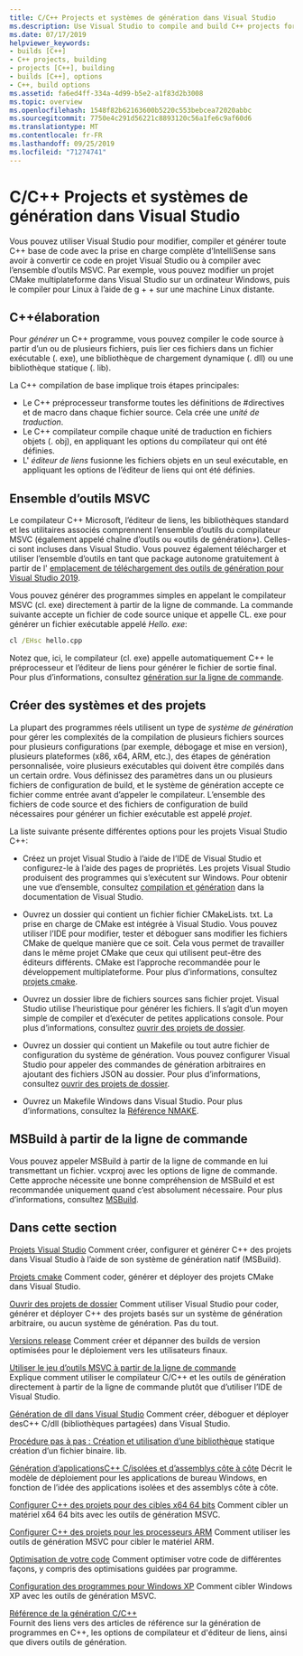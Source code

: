 ```yaml
---
title: C/C++ Projects et systèmes de génération dans Visual Studio
ms.description: Use Visual Studio to compile and build C++ projects for Windows, ARM or Linux based on any project system.
ms.date: 07/17/2019
helpviewer_keywords:
- builds [C++]
- C++ projects, building
- projects [C++], building
- builds [C++], options
- C++, build options
ms.assetid: fa6ed4ff-334a-4d99-b5e2-a1f83d2b3008
ms.topic: overview
ms.openlocfilehash: 1548f82b62163600b5220c553bebcea72020abbc
ms.sourcegitcommit: 7750e4c291d56221c8893120c56a1fe6c9af60d6
ms.translationtype: MT
ms.contentlocale: fr-FR
ms.lasthandoff: 09/25/2019
ms.locfileid: "71274741"
---
```

# <a name="cc-projects-and-build-systems-in-visual-studio"></a>C/C++ Projects et systèmes de génération dans Visual Studio

Vous pouvez utiliser Visual Studio pour modifier, compiler et générer toute C++ base de code avec la prise en charge complète d’IntelliSense sans avoir à convertir ce code en projet Visual Studio ou à compiler avec l’ensemble d’outils MSVC. Par exemple, vous pouvez modifier un projet CMake multiplateforme dans Visual Studio sur un ordinateur Windows, puis le compiler pour Linux à l’aide de g + + sur une machine Linux distante.

## <a name="c-compilation"></a>C++élaboration

Pour *générer* un C++ programme, vous pouvez compiler le code source à partir d’un ou de plusieurs fichiers, puis lier ces fichiers dans un fichier exécutable (. exe), une bibliothèque de chargement dynamique (. dll) ou une bibliothèque statique (. lib). 

La C++ compilation de base implique trois étapes principales:

- Le C++ préprocesseur transforme toutes les définitions de #directives et de macro dans chaque fichier source. Cela crée une *unité de traduction*.
- Le C++ compilateur compile chaque unité de traduction en fichiers objets (. obj), en appliquant les options du compilateur qui ont été définies.
- L' *éditeur de liens* fusionne les fichiers objets en un seul exécutable, en appliquant les options de l’éditeur de liens qui ont été définies. 

## <a name="the-msvc-toolset"></a>Ensemble d’outils MSVC

Le compilateur C++ Microsoft, l’éditeur de liens, les bibliothèques standard et les utilitaires associés comprennent l’ensemble d’outils du compilateur MSVC (également appelé chaîne d’outils ou «outils de génération»). Celles-ci sont incluses dans Visual Studio. Vous pouvez également télécharger et utiliser l’ensemble d’outils en tant que package autonome gratuitement à partir de l' [emplacement de téléchargement des outils de génération pour Visual Studio 2019](https://visualstudio.microsoft.com/downloads/#build-tools-for-visual-studio-2019).

Vous pouvez générer des programmes simples en appelant le compilateur MSVC (cl. exe) directement à partir de la ligne de commande. La commande suivante accepte un fichier de code source unique et appelle CL. exe pour générer un fichier exécutable appelé *Hello. exe*: 

```cmd
cl /EHsc hello.cpp
```
Notez que, ici, le compilateur (cl. exe) appelle automatiquement C++ le préprocesseur et l’éditeur de liens pour générer le fichier de sortie final.  Pour plus d’informations, consultez [génération sur la ligne de commande](building-on-the-command-line.md).

## <a name="build-systems-and-projects"></a>Créer des systèmes et des projets

La plupart des programmes réels utilisent un type de *système de génération* pour gérer les complexités de la compilation de plusieurs fichiers sources pour plusieurs configurations (par exemple, débogage et mise en version), plusieurs plateformes (x86, x64, ARM, etc.), des étapes de génération personnalisée, voire plusieurs exécutables qui doivent être compilés dans un certain ordre. Vous définissez des paramètres dans un ou plusieurs fichiers de configuration de build, et le système de génération accepte ce fichier comme entrée avant d’appeler le compilateur. L’ensemble des fichiers de code source et des fichiers de configuration de build nécessaires pour générer un fichier exécutable est appelé *projet*. 

La liste suivante présente différentes options pour les projets Visual Studio C++:

- Créez un projet Visual Studio à l’aide de l’IDE de Visual Studio et configurez-le à l’aide des pages de propriétés. Les projets Visual Studio produisent des programmes qui s’exécutent sur Windows. Pour obtenir une vue d’ensemble, consultez [compilation et génération](/visualstudio/ide/compiling-and-building-in-visual-studio) dans la documentation de Visual Studio.

- Ouvrez un dossier qui contient un fichier fichier CMakeLists. txt. La prise en charge de CMake est intégrée à Visual Studio. Vous pouvez utiliser l’IDE pour modifier, tester et déboguer sans modifier les fichiers CMake de quelque manière que ce soit. Cela vous permet de travailler dans le même projet CMake que ceux qui utilisent peut-être des éditeurs différents. CMake est l’approche recommandée pour le développement multiplateforme. Pour plus d’informations, consultez [projets cmake](cmake-projects-in-visual-studio.md).
 
- Ouvrez un dossier libre de fichiers sources sans fichier projet. Visual Studio utilise l’heuristique pour générer les fichiers. Il s’agit d’un moyen simple de compiler et d’exécuter de petites applications console. Pour plus d’informations, consultez [ouvrir des projets de dossier](open-folder-projects-cpp.md).

- Ouvrez un dossier qui contient un Makefile ou tout autre fichier de configuration du système de génération. Vous pouvez configurer Visual Studio pour appeler des commandes de génération arbitraires en ajoutant des fichiers JSON au dossier. Pour plus d’informations, consultez [ouvrir des projets de dossier](open-folder-projects-cpp.md).
 
- Ouvrez un Makefile Windows dans Visual Studio. Pour plus d’informations, consultez la [Référence NMAKE](reference/nmake-reference.md).

## <a name="msbuild-from-the-command-line"></a>MSBuild à partir de la ligne de commande 

Vous pouvez appeler MSBuild à partir de la ligne de commande en lui transmettant un fichier. vcxproj avec les options de ligne de commande. Cette approche nécessite une bonne compréhension de MSBuild et est recommandée uniquement quand c’est absolument nécessaire. Pour plus d’informations, consultez [MSBuild](msbuild-visual-cpp.md).

## <a name="in-this-section"></a>Dans cette section

[Projets Visual Studio](creating-and-managing-visual-cpp-projects.md) Comment créer, configurer et générer C++ des projets dans Visual Studio à l’aide de son système de génération natif (MSBuild).

[Projets cmake](cmake-projects-in-visual-studio.md) Comment coder, générer et déployer des projets CMake dans Visual Studio.

[Ouvrir des projets de dossier](open-folder-projects-cpp.md) Comment utiliser Visual Studio pour coder, générer et déployer C++ des projets basés sur un système de génération arbitraire, ou aucun système de génération. Pas du tout. 

[Versions release](release-builds.md) Comment créer et dépanner des builds de version optimisées pour le déploiement vers les utilisateurs finaux.

[Utiliser le jeu d’outils MSVC à partir de la ligne de commande](building-on-the-command-line.md)<br/>
Explique comment utiliser le compilateur C/C++ et les outils de génération directement à partir de la ligne de commande plutôt que d’utiliser l’IDE de Visual Studio.

[Génération de dll dans Visual Studio](dlls-in-visual-cpp.md) Comment créer, déboguer et déployer desC++ C/dll (bibliothèques partagées) dans Visual Studio.

[Procédure pas à pas : Création et utilisation d’une bibliothèque](walkthrough-creating-and-using-a-static-library-cpp.md) statique création d’un fichier binaire. lib.

[Génération d’applicationsC++ C/isolées et d’assemblys côte à côte](building-c-cpp-isolated-applications-and-side-by-side-assemblies.md) Décrit le modèle de déploiement pour les applications de bureau Windows, en fonction de l’idée des applications isolées et des assemblys côte à côte.

[Configurer C++ des projets pour des cibles x64 64 bits](configuring-programs-for-64-bit-visual-cpp.md) Comment cibler un matériel x64 64 bits avec les outils de génération MSVC.

[Configurer C++ des projets pour les processeurs ARM](configuring-programs-for-arm-processors-visual-cpp.md) Comment utiliser les outils de génération MSVC pour cibler le matériel ARM.

[Optimisation de votre code](optimizing-your-code.md) Comment optimiser votre code de différentes façons, y compris des optimisations guidées par programme.

[Configuration des programmes pour Windows XP](configuring-programs-for-windows-xp.md) Comment cibler Windows XP avec les outils de génération MSVC.

[Référence de la génération C/C++](reference/c-cpp-building-reference.md)<br/>
Fournit des liens vers des articles de référence sur la génération de programmes en C++, les options de compilateur et d'éditeur de liens, ainsi que divers outils de génération.
